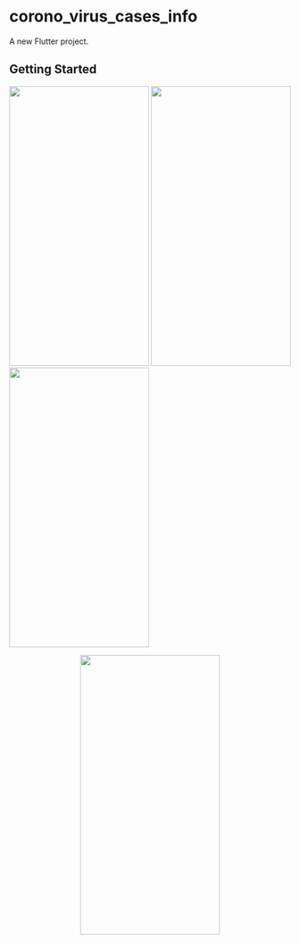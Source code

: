 # corono_virus_cases_info

A new Flutter project.

## Getting Started


<img src="https://user-images.githubusercontent.com/111565916/192086289-c9ca97c4-426c-4c29-a5b9-15d52e581baf.jpg" height=500 width=250> <img src="https://user-images.githubusercontent.com/111565916/192086296-40e7116c-4f51-4a92-9e23-d02996889e0d.jpg" height=500 width=250> <img src="https://user-images.githubusercontent.com/111565916/192086303-d19edbec-87b8-451e-a213-9380e197ffff.jpg" height=500 width=250>

<p align=center>
<img src="https://user-images.githubusercontent.com/111565916/192086214-b8e37063-b634-41a2-82e1-3c42d59a25fa.gif" height=500 width=250>
</p>




